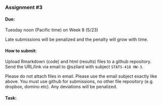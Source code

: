 
### Assignment #3


#### Due: 

Tuesday noon (Pacific time) on Week 8 (5/23)

Late submissions will be penalized and the penalty will grow with time.


#### How to submit:

Upload Rmarkdown (code) and html (results) files to a github repository. Send the URL/link via email
to @szilard with subject `STATS-418 HW-3`. 

Please do not attach files in email. Please use the email subject exactly like above. You must use
github for submissions, no other file repository (e.g. dropbox, domino etc). 
Any deviations will be penalized. 


#### Task:



